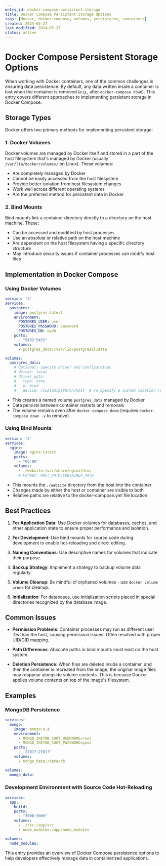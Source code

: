 ```yaml
---
entry_id: docker-compose-persistent-storage
title: Docker Compose Persistent Storage Options
tags: [docker, docker-compose, volumes, persistence, containers]
created: 2024-05-27
last_modified: 2024-05-27
status: active
---
```


# Docker Compose Persistent Storage Options

When working with Docker containers, one of the common challenges is ensuring data persistence. By default, any data written inside a container is lost when the container is removed (e.g., after `docker-compose down`). This entry covers different approaches to implementing persistent storage in Docker Compose.

## Storage Types

Docker offers two primary methods for implementing persistent storage:

### 1. Docker Volumes

Docker volumes are managed by Docker itself and stored in a part of the host filesystem that's managed by Docker (usually `/var/lib/docker/volumes/` on Linux). These volumes:

- Are completely managed by Docker
- Cannot be easily accessed from the host filesystem
- Provide better isolation from host filesystem changes
- Work well across different operating systems
- Are the preferred method for persistent data in Docker

### 2. Bind Mounts

Bind mounts link a container directory directly to a directory on the host machine. These:

- Can be accessed and modified by host processes
- Use an absolute or relative path on the host machine
- Are dependent on the host filesystem having a specific directory structure
- May introduce security issues if container processes can modify host files

## Implementation in Docker Compose

### Using Docker Volumes

```yaml
version: '3'
services:
  postgres:
    image: postgres:latest
    environment:
      POSTGRES_USER: user
      POSTGRES_PASSWORD: password
      POSTGRES_DB: mydb
    ports:
      - "5432:5432"
    volumes:
      - postgres_data:/var/lib/postgresql/data

volumes:
  postgres_data:
    # Optional: specify driver and configuration
    # driver: local
    # driver_opts:
    #   type: none
    #   o: bind
    #   device: /custom/path/on/host  # To specify a custom location (advanced)
```

- This creates a named volume `postgres_data` managed by Docker
- Data persists between container restarts and removals
- The volume remains even after `docker-compose down` (requires `docker-compose down -v` to remove)

### Using Bind Mounts

```yaml
version: '3'
services:
  nginx:
    image: nginx:latest
    ports:
      - "80:80"
    volumes:
      - ./website:/usr/share/nginx/html
      # Format: HOST_PATH:CONTAINER_PATH
```

- This mounts the `./website` directory from the host into the container
- Changes made by either the host or container are visible to both
- Relative paths are relative to the docker-compose.yml file location

## Best Practices

1. **For Application Data**: Use Docker volumes for databases, caches, and other application state to ensure proper performance and isolation.

2. **For Development**: Use bind mounts for source code during development to enable hot-reloading and direct editing.

3. **Naming Conventions**: Use descriptive names for volumes that indicate their purpose.

4. **Backup Strategy**: Implement a strategy to backup volume data regularly.

5. **Volume Cleanup**: Be mindful of orphaned volumes - use `docker volume prune` for cleanup.

6. **Initialization**: For databases, use initialization scripts placed in special directories recognized by the database image.

## Common Issues

- **Permission Problems**: Container processes may run as different user IDs than the host, causing permission issues. Often resolved with proper UID/GID mapping.

- **Path Differences**: Absolute paths in bind mounts must exist on the host system.

- **Deletion Persistence**: When files are deleted inside a container, and then the container is recreated from the image, the original image files may reappear alongside volume contents. This is because Docker applies volume contents on top of the image's filesystem.

## Examples

### MongoDB Persistence

```yaml
services:
  mongo:
    image: mongo:4.4
    environment:
      - MONGO_INITDB_ROOT_USERNAME=root
      - MONGO_INITDB_ROOT_PASSWORD=pass
    ports:
      - '27017:27017'
    volumes:
      - mongo_data:/data/db

volumes:
  mongo_data:
```

### Development Environment with Source Code Hot-Reloading

```yaml
services:
  app:
    build: .
    ports:
      - "3000:3000"
    volumes:
      - ./src:/app/src
      - node_modules:/app/node_modules

volumes:
  node_modules:
```

This entry provides an overview of Docker Compose persistence options to help developers effectively manage data in containerized applications.